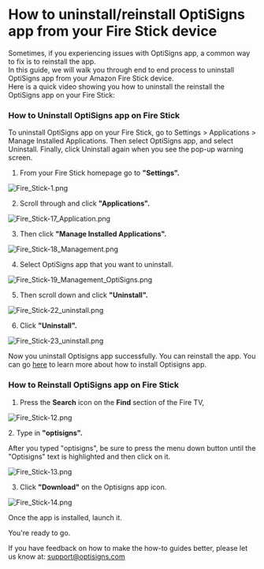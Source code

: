 # How to uninstall/reinstall OptiSigns app from your Fire Stick device

Sometimes, if you experiencing issues with OptiSigns app, a common way to fix is to reinstall the app.  
In this guide, we will walk you through end to end process to uninstall OptiSigns app from your Amazon Fire Stick device.  
Here is a quick video showing you how to uninstall the reinstall the OptiSigns app on your Fire Stick:

### How to Uninstall OptiSigns app on Fire Stick

To uninstall OptiSigns app on your Fire Stick, go to Settings > Applications > Manage Installed Applications. Then select OptiSigns app, and select Uninstall. Finally, click Uninstall again when you see the pop-up warning screen.

1. From your Fire Stick homepage go to **"Settings".**

![Fire_Stick-1.png](https://support.optisigns.com/hc/article_attachments/1500011813162)

2. Scroll through and click **"Applications".**

![Fire_Stick-17_Application.png](https://support.optisigns.com/hc/article_attachments/1500011813182)

3. Then click **"Manage Installed Applications".**

![Fire_Stick-18_Management.png](https://support.optisigns.com/hc/article_attachments/1500011813202)

4. Select OptiSigns app that you want to uninstall.

![Fire_Stick-19_Management_OptiSigns.png](https://support.optisigns.com/hc/article_attachments/1500012114501)

5. Then scroll down and click **"Uninstall".**

![Fire_Stick-22_uninstall.png](https://support.optisigns.com/hc/article_attachments/1500011813702)

6. Click **"Uninstall".**

![Fire_Stick-23_uninstall.png](https://support.optisigns.com/hc/article_attachments/1500011813722)

Now you uninstall Optisigns app successfully. You can reinstall the app. You can go [here](https://support.optisigns.com/hc/en-us/articles/360016174554) to learn more about how to install Optisigns app.

### How to Reinstall OptiSigns app on Fire Stick

1. Press the **Search** icon on the **Find** section of the Fire TV,

![Fire_Stick-12.png](https://support.optisigns.com/hc/article_attachments/1500011813802)

2. Type in **"optisigns".**

After you typed "optisigns", be sure to press the menu down button until the "Optisigns" text is highlighted and then click on it.

![Fire_Stick-13.png](https://support.optisigns.com/hc/article_attachments/1500012114941)

3. Click **"Download"** on the Optisigns app icon.

![Fire_Stick-14.png](https://support.optisigns.com/hc/article_attachments/1500012114961)

Once the app is installed, launch it.

You're ready to go.

If you have feedback on how to make the how-to guides better, please let us know at: [support@optisigns.com](mailto:support@optisigns.com)